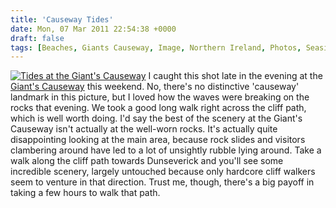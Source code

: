 ```yaml
---
title: 'Causeway Tides'
date: Mon, 07 Mar 2011 22:54:38 +0000
draft: false
tags: [Beaches, Giants Causeway, Image, Northern Ireland, Photos, Seaside]
---
```


[![Tides at the Giant's Causeway](http://gerard.interwebworld.co.uk/files/2011/03/causeway-tides.jpg)](http://gerard.interwebworld.co.uk/files/2011/03/causeway-tides.jpg) I caught this shot late in the evening at the [Giant's Causeway](http://thenorthernirelandguide.co.uk/giants-causeway-and-legend-finn-mccool) this weekend. No, there's no distinctive 'causeway' landmark in this picture, but I loved how the waves were breaking on the rocks that evening. We took a good long walk right across the cliff path, which is well worth doing. I'd say the best of the scenery at the Giant's Causeway isn't actually at the well-worn rocks. It's actually quite disappointing looking at the main area, because rock slides and visitors clambering around have led to a lot of unsightly rubble lying around. Take a walk along the cliff path towards Dunseverick and you'll see some incredible scenery, largely untouched because only hardcore cliff walkers seem to venture in that direction. Trust me, though, there's a big payoff in taking a few hours to walk that path.